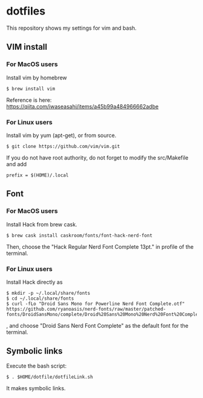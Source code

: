# dotfiles
This repository shows my settings for vim and bash.


## VIM install

### For MacOS users
Install vim by homebrew
~~~~
$ brew install vim
~~~~
Reference is here: 
<https://qiita.com/iwaseasahi/items/a45b99a484966662adbe>

### For Linux users
Install vim by yum (apt-get), or from source.
~~~~
$ git clone https://github.com/vim/vim.git
~~~~
If you do not have root authority, do not forget to modify the src/Makefile and add
~~~~
prefix = $(HOME)/.local
~~~~


## Font

### For MacOS users
Install Hack from brew cask.
~~~~
$ brew cask install caskroom/fonts/font-hack-nerd-font
~~~~

Then, choose the "Hack Regular Nerd Font Complete 13pt." in profile of the terminal.

### For Linux users
Install Hack directly as
~~~~
$ mkdir -p ~/.local/share/fonts
$ cd ~/.local/share/fonts
$ curl -fLo "Droid Sans Mono for Powerline Nerd Font Complete.otf" https://github.com/ryanoasis/nerd-fonts/raw/master/patched-fonts/DroidSansMono/complete/Droid%20Sans%20Mono%20Nerd%20Font%20Complete.otf
~~~~
, and choose "Droid Sans Nerd Font Complete" as the default font for the terminal.

## Symbolic links
Execute the bash script:
~~~~
$ . $HOME/dotfile/dotfileLink.sh
~~~~
It makes symbolic links.


